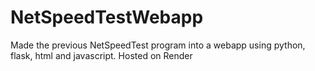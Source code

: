 # NetSpeedTestWebapp
 Made the previous NetSpeedTest program into a webapp using python, flask, html and javascript. Hosted on Render
